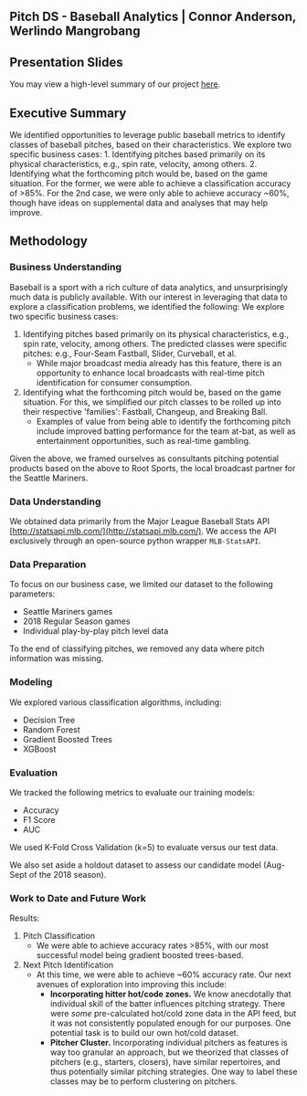 ##  Pitch DS - Baseball Analytics | Connor Anderson, Werlindo Mangrobang 

## Presentation Slides
You may view a high-level summary of our project [here](
https://docs.google.com/presentation/d/1J-Z5fk1yK_eDGFtXMvaUAYLYH8LSZaeo9yV3E9rfO3g/edit?usp=sharing).


## Executive Summary
We identified opportunities to leverage public baseball metrics to identify classes of baseball pitches, based on their characteristics. We explore two specific business cases: 1. Identifying pitches based primarily on its physical characteristics, e.g., spin rate, velocity, among others. 2. Identifying what the forthcoming pitch would be, based on the game situation. For the former, we were able to achieve a classification accuracy of >85%. For the 2nd case, we were only able to achieve accuracy ~60%, though have ideas on supplemental data and analyses that may help improve.

## Methodology

### Business Understanding
Baseball is a sport with a rich culture of data analytics, and unsurprisingly much data is publicly available. With our interest in leveraging that data to explore a classification problems, we identified the following:
We explore two specific business cases:
1. Identifying pitches based primarily on its physical characteristics, e.g., spin rate, velocity, among others. The predicted classes were specific pitches: e.g., Four-Seam Fastball, Slider, Curveball, et al.
    - While major broadcast media already has this feature, there is an opportunity to enhance local broadcasts with real-time pitch identification for consumer consumption.
2. Identifying what the forthcoming pitch would be, based on the game situation. For this, we simplified our pitch classes to be rolled up into their respective 'families': Fastball, Changeup, and Breaking Ball.
    - Examples of value from being able to identify the forthcoming pitch include improved batting performance for the team at-bat, as well as entertainment opportunities, such as real-time gambling.

Given the above, we framed ourselves as consultants pitching potential products based on the above to Root Sports, the local broadcast partner for the Seattle Mariners.

### Data Understanding
We obtained data primarily from the Major League Baseball Stats API [http://statsapi.mlb.com/](http://statsapi.mlb.com/). We access the API exclusively through an open-source python wrapper `MLB-StatsAPI`.

### Data Preparation
To focus on our business case, we limited our dataset to the following parameters:
- Seattle Mariners games
- 2018 Regular Season games
- Individual play-by-play pitch level data

To the end of classifying pitches, we removed any data where pitch information was missing.

### Modeling
We explored various classification algorithms, including:
- Decision Tree
- Random Forest
- Gradient Boosted Trees
- XGBoost


### Evaluation
We tracked the following metrics to evaluate our training models:
- Accuracy
- F1 Score
- AUC

We used K-Fold Cross Validation (k=5) to evaluate versus our test data.

We also set aside a holdout dataset to assess our candidate model (Aug-Sept of the 2018 season).

### Work to Date and Future Work
Results:
1. Pitch Classification   
    -  We were able to achieve accuracy rates >85%, with our most successful model being gradient boosted trees-based.
2. Next Pitch Identification
    - At this time, we were able to achieve ~60% accuracy rate. Our next avenues of exploration into improving this include:  
        - **Incorporating hitter hot/code zones.** We know anecdotally that individual skill of the batter influences pitching strategy. There were _some_ pre-calculated hot/cold zone data in the API feed, but it was not consistently populated enough for our purposes. One potential task is to build our own hot/cold dataset.
        - **Pitcher Cluster.** Incorporating individual pitchers as features is way too granular an approach, but we theorized that classes of pitchers (e.g., starters, closers), have similar repertoires, and thus potentially similar pitching strategies. One way to label these classes may be to perform clustering on pitchers.
        
